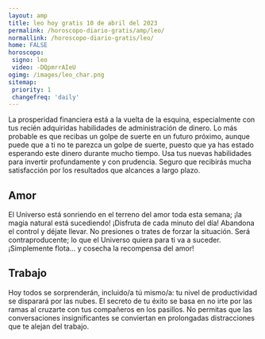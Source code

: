 ```yaml
---
layout: amp
title: leo hoy gratis 10 de abril del 2023 
permalink: /horoscopo-diario-gratis/amp/leo/
normallink: /horoscopo-diario-gratis/leo/
home: FALSE
horoscopo:
 signo: leo
 video: -DQpmrrAIeU
ogimg: /images/leo_char.png
sitemap:
 priority: 1
 changefreq: 'daily'
---
```



La prosperidad financiera está a la vuelta de la esquina, especialmente con tus recién adquiridas habilidades de administración de dinero. Lo más probable es que recibas un golpe de suerte en un futuro próximo, aunque puede que a ti no te parezca un golpe de suerte, puesto que ya has estado esperando este dinero durante mucho tiempo. Usa tus nuevas habilidades para invertir profundamente y con prudencia. Seguro que recibirás mucha satisfacción por los resultados que alcances a largo plazo.

## Amor

El Universo está sonriendo en el terreno del amor toda esta semana; ¡la magia natural está sucediendo! ¡Disfruta de cada minuto del día! Abandona el control y déjate llevar. No presiones o trates de forzar la situación. Será contraproducente; lo que el Universo quiera para ti va a suceder. ¡Simplemente flota... y cosecha la recompensa del amor!

## Trabajo

Hoy todos se sorprenderán, incluido/a tú mismo/a: tu nivel de productividad se disparará por las nubes. El secreto de tu éxito se basa en no irte por las ramas al cruzarte con tus compañeros en los pasillos. No permitas que las conversaciones insignificantes se conviertan en prolongadas distracciones que te alejan del trabajo.